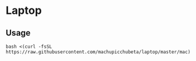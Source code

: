 # Laptop

## Usage

```
bash <(curl -fsSL https://raw.githubusercontent.com/machupicchubeta/laptop/master/mac)
```
